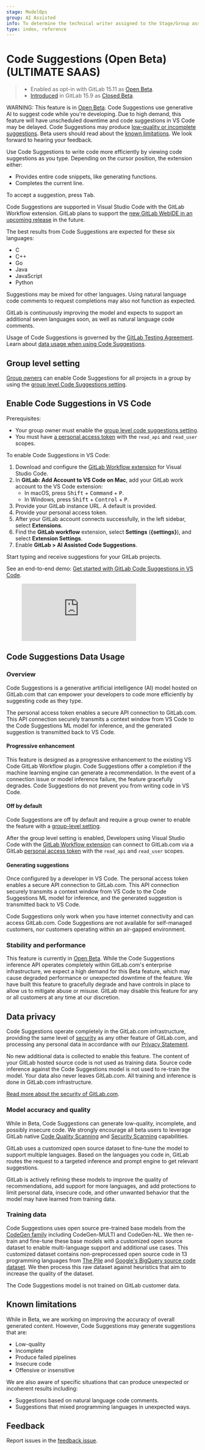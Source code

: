 ```yaml
---
stage: ModelOps
group: AI Assisted
info: To determine the technical writer assigned to the Stage/Group associated with this page, see https://about.gitlab.com/handbook/product/ux/technical-writing/#assignments
type: index, reference
---
```


# Code Suggestions (Open Beta) **(ULTIMATE SAAS)**

> - Enabled as opt-in with GitLab 15.11 as [Open Beta](/ee/policy/alpha-beta-support.md#open-beta-features).
> - [Introduced](https://about.gitlab.com/releases/2023/02/22/gitlab-15-9-released/#code-suggestions-available-in-closed-beta) in GitLab 15.9 as [Closed Beta](/ee/policy/alpha-beta-support.md#closed-beta-features).

WARNING:
This feature is in [Open Beta](/ee/policy/alpha-beta-support.md#open-beta-features). Code Suggestions use generative AI to suggest code while you're developing. Due to high demand, this feature will have unscheduled downtime and code suggestions in VS Code may be delayed. Code Suggestions may produce [low-quality or incomplete suggestions](#model-accuracy-and-quality). Beta users should read about the [known limitations](#known-limitations). We look forward to hearing your feedback.

Use Code Suggestions to write code more efficiently by viewing code suggestions
as you type. Depending on the cursor position, the extension either:

- Provides entire code snippets, like generating functions.
- Completes the current line.

To accept a suggestion, press <kbd>Tab</kbd>.

Code Suggestions are supported in Visual Studio Code with the GitLab Workflow extension. GitLab plans to support the [new GitLab WebIDE in an upcoming release](../web_ide_beta/index.md) in the future.

The best results from Code Suggestions are expected for these six languages:

- C
- C++
- Go
- Java
- JavaScript
- Python

Suggestions may be mixed for other languages. Using natural language code comments to request completions may also not function as expected.

GitLab is continuously improving the model and expects to support an additional seven languages soon, as well as natural language code comments.

Usage of Code Suggestions is governed by the [GitLab Testing Agreement](https://about.gitlab.com/handbook/legal/testing-agreement/). Learn about [data usage when using Code Suggestions](#code-suggestions-data-usage).

## Group level setting

[Group owners](../../permissions.md#group-members-permissions) can enable Code Suggestions for all projects in a group by using the [group level Code Suggestions setting](../../group/manage.md#group-code-suggestions).

## Enable Code Suggestions in VS Code

Prerequisites:

- Your group owner must enable the [group level code suggestions setting](../../group/manage.md#group-code-suggestions).
- You must have [a personal access token](../../profile/personal_access_tokens.md#create-a-personal-access-token) with the `read_api` and `read_user` scopes.

To enable Code Suggestions in VS Code:

1. Download and configure the
   [GitLab Workflow extension](https://marketplace.visualstudio.com/items?itemName=GitLab.gitlab-workflow)
   for Visual Studio Code.
1. In **GitLab: Add Account to VS Code on Mac**, add your GitLab work account to the VS Code extension:
   - In macOS, press <kbd>Shift</kbd> + <kbd>Command</kbd> + <kbd>P</kbd>.
   - In Windows, press <kbd>Shift</kbd> + <kbd>Control</kbd> + <kbd>P</kbd>.
1. Provide your GitLab instance URL. A default is provided.
1. Provide your personal access token.
1. After your GitLab account connects successfully, in the left sidebar, select **Extensions**.
1. Find the **GitLab workflow** extension, select **Settings** (**{settings}**), and select **Extension Settings**.
1. Enable **GitLab > AI Assisted Code Suggestions**.

Start typing and receive suggestions for your GitLab projects.

<div class="video-fallback">
  See an end-to-end demo: <a href="https://www.youtube.com/watch?v=WnxBYxN2-p4">Get started with GitLab Code Suggestions in VS Code</a>.
</div>
<figure class="video-container">
  <iframe src="https://www.youtube-nocookie.com/embed/WnxBYxN2-p4" frameborder="0" allowfullscreen> </iframe>
</figure>

## Code Suggestions Data Usage

### Overview

Code Suggestions is a generative artificial intelligence (AI) model hosted on GitLab.com that can empower your developers to code more efficiently by suggesting code as they type.

The personal access token enables a secure API connection to GitLab.com. This API connection securely transmits a context window from VS Code to the Code Suggestions ML model for inference, and the generated suggestion is transmitted back to VS Code.

#### Progressive enhancement

This feature is designed as a progressive enhancement to the existing VS Code GitLab Workflow plugin. Code Suggestions offer a completion if the machine learning engine can generate a recommendation. In the event of a connection issue or model inference failure, the feature gracefully degrades. Code Suggestions do not prevent you from writing code in VS Code.

#### Off by default

Code Suggestions are off by default and require a group owner to enable the feature with a [group-level setting](#group-level-setting).

After the group level setting is enabled, Developers using Visual Studio Code with the [GitLab Workflow extension](https://marketplace.visualstudio.com/items?itemName=GitLab.gitlab-workflow) can connect to GitLab.com via a GitLab [personal access token](../../profile/personal_access_tokens.md#create-a-personal-access-token) with the `read_api` and `read_user` scopes.

#### Generating suggestions

Once configured by a developer in VS Code. The personal access token enables a secure API connection to GitLab.com. This API connection securely transmits a context window from VS Code to the Code Suggestions ML model for inference, and the generated suggestion is transmitted back to VS Code.

Code Suggestions only work when you have internet connectivity and can access GitLab.com. Code Suggestions are not available for self-managed customers, nor customers operating within an air-gapped environment.

### Stability and performance

This feature is currently in [Open Beta](/ee/policy/alpha-beta-support.md#open-beta-features). While the Code Suggestions inference API operates completely within GitLab.com's enterprise infrastructure, we expect a high demand for this Beta feature, which may cause degraded performance or unexpected downtime of the feature. We have built this feature to gracefully degrade and have controls in place to allow us to mitigate abuse or misuse. GitLab may disable this feature for any or all customers at any time at our discretion.

## Data privacy

Code Suggestions operate completely in the GitLab.com infrastructure, providing the same level of [security](https://about.gitlab.com/security/) as any other feature of GitLab.com, and processing any personal data in accordance with our [Privacy Statement](https://about.gitlab.com/privacy/).

No new additional data is collected to enable this feature. The content of your GitLab hosted source code is not used as training data. Source code inference against the Code Suggestions model is not used to re-train the model. Your data also never leaves GitLab.com. All training and inference is done in GitLab.com infrastructure.

[Read more about the security of GitLab.com](https://about.gitlab.com/security/faq/).

### Model accuracy and quality

While in Beta, Code Suggestions can generate low-quality, incomplete, and possibly insecure code. We strongly encourage all beta users to leverage GitLab native [Code Quality Scanning](../../../ci/testing/code_quality.md) and [Security Scanning](../../application_security/index.md) capabilities.

GitLab uses a customized open source dataset to fine-tune the model to support multiple languages. Based on the languages you code in, GitLab routes the request to a targeted inference and prompt engine to get relevant suggestions.

GitLab is actively refining these models to improve the quality of recommendations, add support for more languages, and add protections to limit personal data, insecure code, and other unwanted behavior that the model may have learned from training data.

### Training data

Code Suggestions uses open source pre-trained base models from the [CodeGen family](https://openreview.net/forum?id=iaYcJKpY2B_) including CodeGen-MULTI and CodeGen-NL. We then re-train and fine-tune these base models with a customized open source dataset to enable multi-language support and additional use cases. This customized dataset contains non-preprocessed open source code in 13 programming languages from [The Pile](https://pile.eleuther.ai/) and [Google's BigQuery source code dataset](https://cloud.google.com/blog/topics/public-datasets/github-on-bigquery-analyze-all-the-open-source-code). We then process this raw dataset against heuristics that aim to increase the quality of the dataset.

The Code Suggestions model is not trained on GitLab customer data.

## Known limitations

While in Beta, we are working on improving the accuracy of overall generated content. However, Code Suggestions may generate suggestions that are:

- Low-quality
- Incomplete
- Produce failed pipelines
- Insecure code
- Offensive or insensitive

We are also aware of specific situations that can produce unexpected or incoherent results including:

- Suggestions based on natural language code comments.
- Suggestions that mixed programming languages in unexpected ways.

## Feedback

Report issues in the [feedback issue](https://gitlab.com/gitlab-org/gitlab/-/issues/405152).
